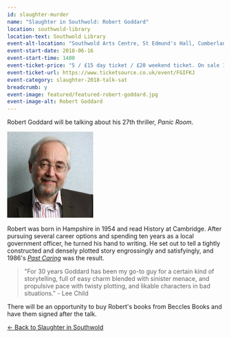 ```yaml
---
id: slaughter-murder
name: "Slaughter in Southwold: Robert Goddard"
location: southwold-library
location-text: Southwold Library
event-alt-location: "Southwold Arts Centre, St Edmund's Hall, Cumberland Road, Southwold, IP18 6JP"
event-start-date: 2018-06-16
event-start-time: 1400
event-ticket-price: "5 / £15 day ticket / £20 weekend ticket. On sale 1 April."
event-ticket-url: https://www.ticketsource.co.uk/event/FGIFKJ
event-category: slaughter-2018-talk-sat
breadcrumb: y
event-image: featured/featured-robert-goddard.jpg
event-image-alt: Robert Goddard
---
```


Robert Goddard will be talking about his 27th thriller, <cite>Panic Room</cite>.

<img src="/images/featured/featured-robert-goddard.jpg" alt="Robert Goddard" class="custom-br-50 mw-40 {% include /c/img-float-right.html %}" />

Robert was born in Hampshire in 1954 and read History at Cambridge. After pursuing several career options and spending ten years as a local government officer, he turned his hand to writing. He set out to tell a tightly constructed and densely plotted story engrossingly and satisfyingly, and 1986's [<cite>Past Caring</cite>](https://suffolk.spydus.co.uk/cgi-bin/spydus.exe/ENQ/OPAC/BIBENQ?BRN=99956) was the result.

> "For 30 years Goddard has been my go-to guy for a certain kind of storytelling, full of easy charm blended with sinister menace, and propulsive pace with twisty plotting, and likable characters in bad situations." - Lee Child

There will be an opportunity to buy Robert's books from Beccles Books and have them signed after the talk.

[&larr; Back to Slaughter in Southwold](/slaughter/)
